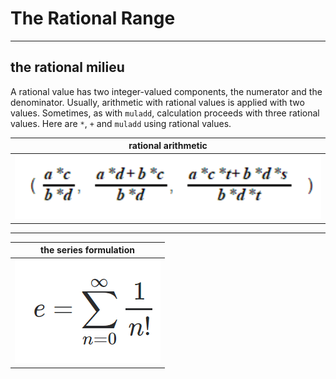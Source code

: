 # The Rational Range

----


## the rational milieu

A rational value has two integer-valued components, the numerator and the denominator. Usually, arithmetic with rational values is applied with two values.  Sometimes, as with `muladd`, calculation proceeds with three rational values.  Here are `*`, `+` and `muladd` using rational values.



| rational arithmetic                           |
|:---------------------------------------------:|
| ![rationalarith](assets/rationalarith.PNG)    |

-----

|      the series formulation         |
|:-----------------------------------:|
| ![e_series](assets/e_series.PNG)    |
